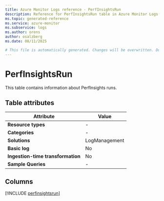 ```yaml
---
title: Azure Monitor Logs reference - PerfInsightsRun
description: Reference for PerfInsightsRun table in Azure Monitor Logs.
ms.topic: generated-reference
ms.service: azure-monitor
ms.subservice: logs
ms.author: orens
author: osalzberg
ms.date: 08/11/2025

# This file is automatically generated. Changes will be overwritten. Do not change this file directly.
---
```


# PerfInsightsRun

This table contains information about PerfInsights runs.


## Table attributes

|Attribute|Value|
|---|---|
|**Resource types**|-|
|**Categories**|-|
|**Solutions**| LogManagement|
|**Basic log**|No|
|**Ingestion-time transformation**|No|
|**Sample Queries**|-|



## Columns
  
[!INCLUDE [perfinsightsrun](~/reusable-content/ce-skilling/azure/includes/azure-monitor/reference/tables/perfinsightsrun-include.md)]
